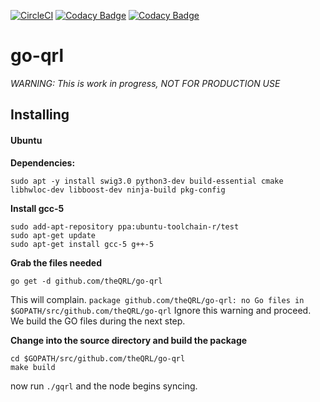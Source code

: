 [![CircleCI](https://circleci.com/gh/theQRL/go-qrl.svg?style=shield)](https://circleci.com/gh/theQRL/go-qrl)
[![Codacy Badge](https://api.codacy.com/project/badge/Coverage/46d5220277074dc59bb05a15567ec5c5)](https://www.codacy.com/app/qrl/go-qrl?utm_source=github.com&utm_medium=referral&utm_content=theQRL/go-qrl&utm_campaign=Badge_Coverage)
[![Codacy Badge](https://api.codacy.com/project/badge/Grade/46d5220277074dc59bb05a15567ec5c5)](https://www.codacy.com/app/qrl/go-qrl?utm_source=github.com&amp;utm_medium=referral&amp;utm_content=theQRL/go-qrl&amp;utm_campaign=Badge_Grade)
# go-qrl
*WARNING: This is work in progress, NOT FOR PRODUCTION USE*

## Installing

#### Ubuntu

**Dependencies:**

```
sudo apt -y install swig3.0 python3-dev build-essential cmake libhwloc-dev libboost-dev ninja-build pkg-config
```

**Install gcc-5**

```
sudo add-apt-repository ppa:ubuntu-toolchain-r/test
sudo apt-get update
sudo apt-get install gcc-5 g++-5
```

**Grab the files needed**

```
go get -d github.com/theQRL/go-qrl
```

This will complain. `package github.com/theQRL/go-qrl: no Go files in $GOPATH/src/github.com/theQRL/go-qrl` Ignore this warning and proceed. We build the GO files 
during the next step.

**Change into the source directory and build the package**

```
cd $GOPATH/src/github.com/theQRL/go-qrl
make build
```


now run `./gqrl` and the node begins syncing.
